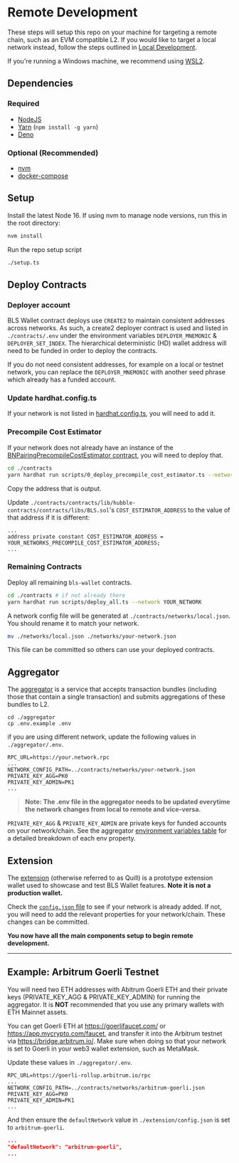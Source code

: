 # Remote Development

These steps will setup this repo on your machine for targeting a remote chain, such as an EVM compatible L2. If you would like to target a local network instead, follow the steps outlined in [Local Development](./local_development.md).

If you're running a Windows machine, we recommend using [WSL2](https://learn.microsoft.com/en-us/windows/wsl/).

## Dependencies

### Required

- [NodeJS](https://nodejs.org)
- [Yarn](https://yarnpkg.com/getting-started/install) (`npm install -g yarn`)
- [Deno](https://deno.land/#installation)

### Optional (Recommended)

- [nvm](https://github.com/nvm-sh/nvm#installing-and-updating)
- [docker-compose](https://docs.docker.com/compose/install/)

## Setup

Install the latest Node 16. If using nvm to manage node versions, run this in the root directory:

```sh
nvm install
```

Run the repo setup script

```sh
./setup.ts
```

## Deploy Contracts

### Deployer account

BLS Wallet contract deploys use `CREATE2` to maintain consistent addresses across networks. As such, a create2 deployer contract is used and listed in `./contracts/.env` under the environment variables `DEPLOYER_MNEMONIC` & `DEPLOYER_SET_INDEX`. The hierarchical deterministic (HD) wallet address will need to be funded in order to deploy the contracts.

If you do not need consistent addresses, for example on a local or testnet network, you can replace the `DEPLOYER_MNEMONIC` with another seed phrase which already has a funded account.

### Update hardhat.config.ts

If your network is not listed in [hardhat.config.ts](../contracts/hardhat.config.ts), you will need to add it.

### Precompile Cost Estimator

If your network does not already have an instance of the [BNPairingPrecompileCostEstimator contract](../contracts/contracts/lib/hubble-contracts/contracts/libs/BNPairingPrecompileCostEstimator.sol), you will need to deploy that.

```sh
cd ./contracts
yarn hardhat run scripts/0_deploy_precompile_cost_estimator.ts --network YOUR_NETWORK
```

Copy the address that is output.

Update `./contracts/contracts/lib/hubble-contracts/contracts/libs/BLS.sol`'s `COST_ESTIMATOR_ADDRESS` to the value of that address if it is different:

```solidity
...
address private constant COST_ESTIMATOR_ADDRESS = YOUR_NETWORKS_PRECOMPILE_COST_ESTIMATOR_ADDRESS;
...
```

### Remaining Contracts

Deploy all remaining `bls-wallet` contracts.

```sh
cd ./contracts # if not already there
yarn hardhat run scripts/deploy_all.ts --network YOUR_NETWORK
```

A network config file will be generated at `./contracts/networks/local.json`. You should rename it to match your network.

```sh
mv ./networks/local.json ./networks/your-network.json
```

This file can be committed so others can use your deployed contracts.

## Aggregator

The [aggregator](../aggregator/) is a service that accepts transaction bundles (including those that contain a single transaction) and submits aggregations of these bundles to L2.

```
cd ./aggregator
cp .env.example .env
```

if you are using different network, update the following values in `./aggregator/.env`.

```
RPC_URL=https://your.network.rpc
...
NETWORK_CONFIG_PATH=../contracts/networks/your-network.json
PRIVATE_KEY_AGG=PK0
PRIVATE_KEY_ADMIN=PK1
...
```

> **Note: The .env file in the aggregator needs to be updated everytime the network changes from local to remote and vice-versa.**


`PRIVATE_KEY_AGG` & `PRIVATE_KEY_ADMIN` are private keys for funded accounts on your network/chain. See the aggregator [environment variables table](../aggregator/README.md#environment-variables) for a detailed breakdown of each env property.

## Extension

The [extension](../extension/) (otherwise referred to as Quill) is a prototype extension wallet used to showcase and test BLS Wallet features. **Note it is not a production wallet.**

Check the [`config.json` file](../extension/config.json) to see if your network is already added. If not, you will need to add the relevant properties for your network/chain. These changes can be committed.

**You now have all the main components setup to begin remote development.**

---

## Example: Arbitrum Goerli Testnet

You will need two ETH addresses with Abitrum Goerli ETH and their private keys (PRIVATE_KEY_AGG & PRIVATE_KEY_ADMIN) for running the aggregator. It is **NOT** recommended that you use any primary wallets with ETH Mainnet assets.

You can get Goerli ETH at https://goerlifaucet.com/ or https://app.mycrypto.com/faucet, and transfer it into the Arbitrum testnet via https://bridge.arbitrum.io/. Make sure when doing so that your network is set to Goerli in your web3 wallet extension, such as MetaMask.

Update these values in `./aggregator/.env`.

```
RPC_URL=https://goerli-rollup.arbitrum.io/rpc
...
NETWORK_CONFIG_PATH=../contracts/networks/arbitrum-goerli.json
PRIVATE_KEY_AGG=PK0
PRIVATE_KEY_ADMIN=PK1
...
```

And then ensure the `defaultNetwork` value in `./extension/config.json` is set to `arbitrum-goerli`.

```json
...
"defaultNetwork": "arbitrum-goerli",
...
```
